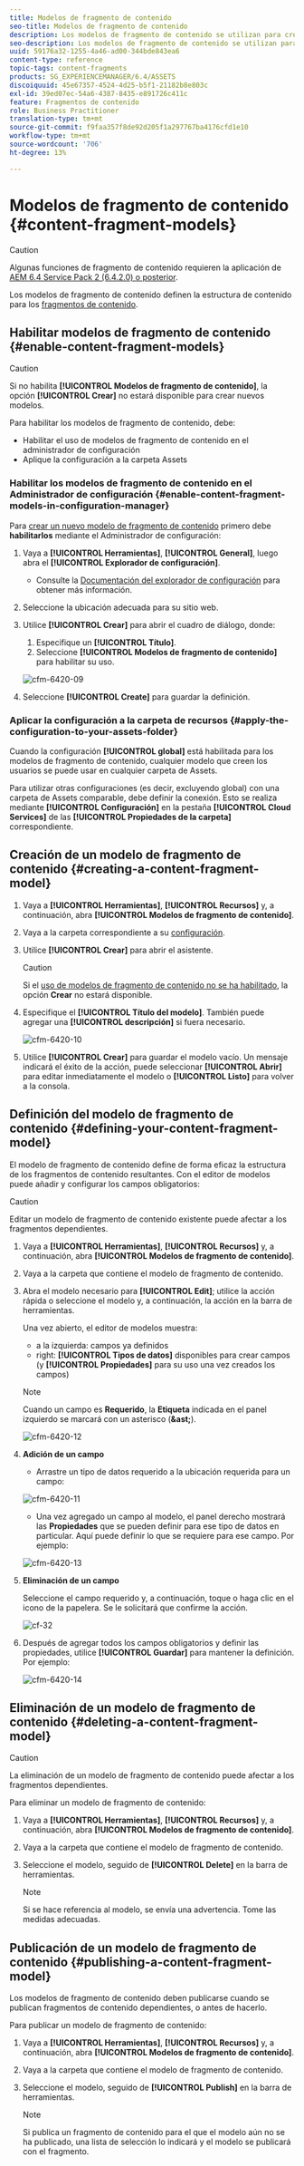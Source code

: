 ```yaml
---
title: Modelos de fragmento de contenido
seo-title: Modelos de fragmento de contenido
description: Los modelos de fragmento de contenido se utilizan para crear fragmentos de contenido con contenido estructurado.
seo-description: Los modelos de fragmento de contenido se utilizan para crear fragmentos de contenido con contenido estructurado.
uuid: 59176a32-1255-4a46-ad00-344bde843ea6
content-type: reference
topic-tags: content-fragments
products: SG_EXPERIENCEMANAGER/6.4/ASSETS
discoiquuid: 45e67357-4524-4d25-b5f1-21182b8e803c
exl-id: 39ed07ec-54a6-4387-8435-e891726c411c
feature: Fragmentos de contenido
role: Business Practitioner
translation-type: tm+mt
source-git-commit: f9faa357f8de92d205f1a297767ba4176cfd1e10
workflow-type: tm+mt
source-wordcount: '706'
ht-degree: 13%

---
```


# Modelos de fragmento de contenido {#content-fragment-models}

>[!CAUTION]
>
>Algunas funciones de fragmento de contenido requieren la aplicación de [AEM 6.4 Service Pack 2 (6.4.2.0) o posterior](../release-notes/sp-release-notes.md).

Los modelos de fragmento de contenido definen la estructura de contenido para los [fragmentos de contenido](content-fragments.md).

## Habilitar modelos de fragmento de contenido {#enable-content-fragment-models}

>[!CAUTION]
>
>Si no habilita **[!UICONTROL Modelos de fragmento de contenido]**, la opción **[!UICONTROL Crear]** no estará disponible para crear nuevos modelos.

Para habilitar los modelos de fragmento de contenido, debe:

* Habilitar el uso de modelos de fragmento de contenido en el administrador de configuración
* Aplique la configuración a la carpeta Assets

### Habilitar los modelos de fragmento de contenido en el Administrador de configuración {#enable-content-fragment-models-in-configuration-manager}

Para [crear un nuevo modelo de fragmento de contenido](#creating-a-content-fragment-model) primero debe **habilitarlos** mediante el Administrador de configuración:

1. Vaya a **[!UICONTROL Herramientas]**, **[!UICONTROL General]**, luego abra el **[!UICONTROL Explorador de configuración]**.
   * Consulte la [Documentación del explorador de configuración](/help/sites-administering/configurations.md) para obtener más información.
1. Seleccione la ubicación adecuada para su sitio web.
1. Utilice **[!UICONTROL Crear]** para abrir el cuadro de diálogo, donde:

   1. Especifique un **[!UICONTROL Título]**.
   1. Seleccione **[!UICONTROL Modelos de fragmento de contenido]** para habilitar su uso.

   ![cfm-6420-09](assets/cfm-6420-09.png)

1. Seleccione **[!UICONTROL Create]** para guardar la definición.

### Aplicar la configuración a la carpeta de recursos {#apply-the-configuration-to-your-assets-folder}

Cuando la configuración **[!UICONTROL global]** está habilitada para los modelos de fragmento de contenido, cualquier modelo que creen los usuarios se puede usar en cualquier carpeta de Assets.

Para utilizar otras configuraciones (es decir, excluyendo global) con una carpeta de Assets comparable, debe definir la conexión. Esto se realiza mediante **[!UICONTROL Configuración]** en la pestaña **[!UICONTROL Cloud Services]** de las **[!UICONTROL Propiedades de la carpeta]** correspondiente.

## Creación de un modelo de fragmento de contenido {#creating-a-content-fragment-model}

1. Vaya a **[!UICONTROL Herramientas]**, **[!UICONTROL Recursos]** y, a continuación, abra **[!UICONTROL Modelos de fragmento de contenido]**.
1. Vaya a la carpeta correspondiente a su [configuración](#enable-content-fragment-models).
1. Utilice **[!UICONTROL Crear]** para abrir el asistente.

   >[!CAUTION]
   >
   >Si el [uso de modelos de fragmento de contenido no se ha habilitado](#enable-content-fragment-models), la opción **Crear** no estará disponible.

1. Especifique el **[!UICONTROL Título del modelo]**. También puede agregar una **[!UICONTROL descripción]** si fuera necesario.

   ![cfm-6420-10](assets/cfm-6420-10.png)

1. Utilice **[!UICONTROL Crear]** para guardar el modelo vacío. Un mensaje indicará el éxito de la acción, puede seleccionar **[!UICONTROL Abrir]** para editar inmediatamente el modelo o **[!UICONTROL Listo]** para volver a la consola.

## Definición del modelo de fragmento de contenido {#defining-your-content-fragment-model}

El modelo de fragmento de contenido define de forma eficaz la estructura de los fragmentos de contenido resultantes. Con el editor de modelos puede añadir y configurar los campos obligatorios:

>[!CAUTION]
>
>Editar un modelo de fragmento de contenido existente puede afectar a los fragmentos dependientes.

1. Vaya a **[!UICONTROL Herramientas]**, **[!UICONTROL Recursos]** y, a continuación, abra **[!UICONTROL Modelos de fragmento de contenido]**.

1. Vaya a la carpeta que contiene el modelo de fragmento de contenido.
1. Abra el modelo necesario para **[!UICONTROL Edit]**; utilice la acción rápida o seleccione el modelo y, a continuación, la acción en la barra de herramientas.

   Una vez abierto, el editor de modelos muestra:

   * a la izquierda: campos ya definidos
   * right: **[!UICONTROL Tipos de datos]** disponibles para crear campos (y **[!UICONTROL Propiedades]** para su uso una vez creados los campos)

   >[!NOTE]
   >
   >Cuando un campo es **Requerido**, la **Etiqueta** indicada en el panel izquierdo se marcará con un asterisco (**&amp;ast;**).

   ![cfm-6420-12](assets/cfm-6420-12.png)

1. **Adición de un campo**

   * Arrastre un tipo de datos requerido a la ubicación requerida para un campo:

   ![cfm-6420-11](assets/cfm-6420-11.png)

   * Una vez agregado un campo al modelo, el panel derecho mostrará las **Propiedades** que se pueden definir para ese tipo de datos en particular. Aquí puede definir lo que se requiere para ese campo. Por ejemplo:

   ![cfm-6420-13](assets/cfm-6420-13.png)

1. **Eliminación de un campo**

   Seleccione el campo requerido y, a continuación, toque o haga clic en el icono de la papelera. Se le solicitará que confirme la acción.

   ![cf-32](assets/cf-32.png)

1. Después de agregar todos los campos obligatorios y definir las propiedades, utilice **[!UICONTROL Guardar]** para mantener la definición. Por ejemplo:

   ![cfm-6420-14](assets/cfm-6420-14.png)

## Eliminación de un modelo de fragmento de contenido {#deleting-a-content-fragment-model}

>[!CAUTION]
>
>La eliminación de un modelo de fragmento de contenido puede afectar a los fragmentos dependientes.

Para eliminar un modelo de fragmento de contenido:

1. Vaya a **[!UICONTROL Herramientas]**, **[!UICONTROL Recursos]** y, a continuación, abra **[!UICONTROL Modelos de fragmento de contenido]**.

1. Vaya a la carpeta que contiene el modelo de fragmento de contenido.
1. Seleccione el modelo, seguido de **[!UICONTROL Delete]** en la barra de herramientas.

   >[!NOTE]
   >
   >Si se hace referencia al modelo, se envía una advertencia. Tome las medidas adecuadas.

## Publicación de un modelo de fragmento de contenido {#publishing-a-content-fragment-model}

Los modelos de fragmento de contenido deben publicarse cuando se publican fragmentos de contenido dependientes, o antes de hacerlo.

Para publicar un modelo de fragmento de contenido:

1. Vaya a **[!UICONTROL Herramientas]**, **[!UICONTROL Recursos]** y, a continuación, abra **[!UICONTROL Modelos de fragmento de contenido]**.

1. Vaya a la carpeta que contiene el modelo de fragmento de contenido.
1. Seleccione el modelo, seguido de **[!UICONTROL Publish]** en la barra de herramientas.

   >[!NOTE]
   >
   >Si publica un fragmento de contenido para el que el modelo aún no se ha publicado, una lista de selección lo indicará y el modelo se publicará con el fragmento.
